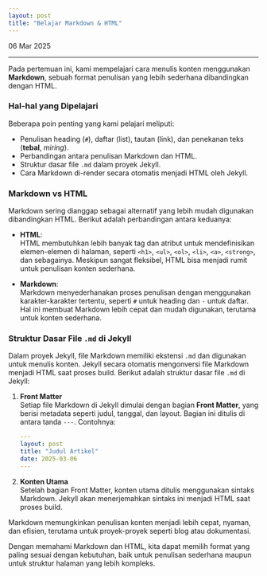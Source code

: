 ```yaml
---
layout: post
title: "Belajar Markdown & HTML"
---
```


06 Mar 2025

---

Pada pertemuan ini, kami mempelajari cara menulis konten menggunakan **Markdown**, sebuah format penulisan yang lebih sederhana dibandingkan dengan HTML.

### **Hal-hal yang Dipelajari**
Beberapa poin penting yang kami pelajari meliputi:
- Penulisan heading (`#`), daftar (list), tautan (link), dan penekanan teks (**tebal**, _miring_).
- Perbandingan antara penulisan Markdown dan HTML.
- Struktur dasar file `.md` dalam proyek Jekyll.
- Cara Markdown di-render secara otomatis menjadi HTML oleh Jekyll.

### **Markdown vs HTML**
Markdown sering dianggap sebagai alternatif yang lebih mudah digunakan dibandingkan HTML. Berikut adalah perbandingan antara keduanya:

- **HTML**:  
  HTML membutuhkan lebih banyak tag dan atribut untuk mendefinisikan elemen-elemen di halaman, seperti `<h1>`, `<ul>`, `<ol>`, `<li>`, `<a>`, `<strong>`, dan sebagainya. Meskipun sangat fleksibel, HTML bisa menjadi rumit untuk penulisan konten sederhana.

- **Markdown**:  
  Markdown menyederhanakan proses penulisan dengan menggunakan karakter-karakter tertentu, seperti `#` untuk heading dan `-` untuk daftar. Hal ini membuat Markdown lebih cepat dan mudah digunakan, terutama untuk konten sederhana.

### **Struktur Dasar File `.md` di Jekyll**
Dalam proyek Jekyll, file Markdown memiliki ekstensi `.md` dan digunakan untuk menulis konten. Jekyll secara otomatis mengonversi file Markdown menjadi HTML saat proses build. Berikut adalah struktur dasar file `.md` di Jekyll:

1. **Front Matter**  
   Setiap file Markdown di Jekyll dimulai dengan bagian **Front Matter**, yang berisi metadata seperti judul, tanggal, dan layout. Bagian ini ditulis di antara tanda `---`. Contohnya:
   ```yaml
   ---
   layout: post
   title: "Judul Artikel"
   date: 2025-03-06
   ---
   ```

2. **Konten Utama**  
   Setelah bagian Front Matter, konten utama ditulis menggunakan sintaks Markdown. Jekyll akan menerjemahkan sintaks ini menjadi HTML saat proses build.

Markdown memungkinkan penulisan konten menjadi lebih cepat, nyaman, dan efisien, terutama untuk proyek-proyek seperti blog atau dokumentasi.

Dengan memahami Markdown dan HTML, kita dapat memilih format yang paling sesuai dengan kebutuhan, baik untuk penulisan sederhana maupun untuk struktur halaman yang lebih kompleks.
